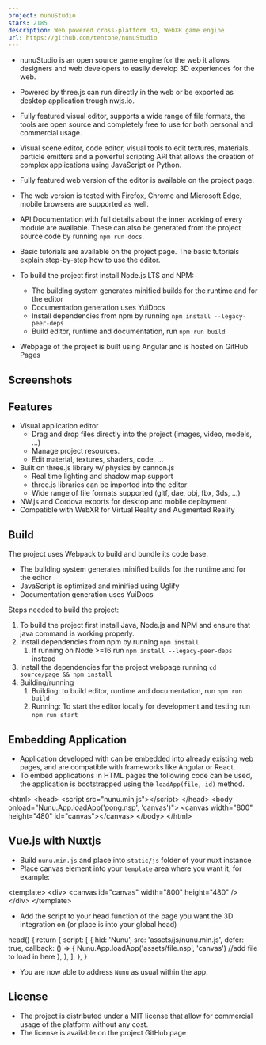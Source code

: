 ```yaml
---
project: nunuStudio
stars: 2185
description: Web powered cross-platform 3D, WebXR game engine.
url: https://github.com/tentone/nunuStudio
---
```


-   nunuStudio is an open source game engine for the web it allows designers and web developers to easily develop 3D experiences for the web.
-   Powered by three.js can run directly in the web or be exported as desktop application trough nwjs.io.
-   Fully featured visual editor, supports a wide range of file formats, the tools are open source and completely free to use for both personal and commercial usage.
-   Visual scene editor, code editor, visual tools to edit textures, materials, particle emitters and a powerful scripting API that allows the creation of complex applications using JavaScript or Python.
-   Fully featured web version of the editor is available on the project page.
-   The web version is tested with Firefox, Chrome and Microsoft Edge, mobile browsers are supported as well.

-   API Documentation with full details about the inner working of every module are available. These can also be generated from the project source code by running `npm run docs`.
-   Basic tutorials are available on the project page. The basic tutorials explain step-by-step how to use the editor.
-   To build the project first install Node.js LTS and NPM:
    -   The building system generates minified builds for the runtime and for the editor
    -   Documentation generation uses YuiDocs
    -   Install dependencies from npm by running `npm install --legacy-peer-deps`
    -   Build editor, runtime and documentation, run `npm run build`
-   Webpage of the project is built using Angular and is hosted on GitHub Pages

Screenshots
-----------

Features
--------

-   Visual application editor
    -   Drag and drop files directly into the project (images, video, models, ...)
    -   Manage project resources.
    -   Edit material, textures, shaders, code, ...
-   Built on three.js library w/ physics by cannon.js
    -   Real time lighting and shadow map support
    -   three.js libraries can be imported into the editor
    -   Wide range of file formats supported (gltf, dae, obj, fbx, 3ds, ...)
-   NW.js and Cordova exports for desktop and mobile deployment
-   Compatible with WebXR for Virtual Reality and Augmented Reality

Build
-----

The project uses Webpack to build and bundle its code base.

-   The building system generates minified builds for the runtime and for the editor
-   JavaScript is optimized and minified using Uglify
-   Documentation generation uses YuiDocs

Steps needed to build the project:

1.  To build the project first install Java, Node.js and NPM and ensure that java command is working properly.
2.  Install dependencies from npm by running `npm install`.
    1.  If running on Node >=16 run `npm install --legacy-peer-deps` instead
3.  Install the dependencies for the project webpage running `cd source/page && npm install`
4.  Building/running
    1.  Building: to build editor, runtime and documentation, run `npm run build`
    2.  Running: To start the editor locally for development and testing run `npm run start`

Embedding Application
---------------------

-   Application developed with can be embedded into already existing web pages, and are compatible with frameworks like Angular or React.
-   To embed applications in HTML pages the following code can be used, the application is bootstrapped using the `loadApp(file, id)` method.

<html\>
    <head\>
        <script src\="nunu.min.js"\></script\>
    </head\>
    <body onload\="Nunu.App.loadApp('pong.nsp', 'canvas')"\>
        <canvas width\="800" height\="480" id\="canvas"\></canvas\>
    </body\>
</html\>

Vue.js with Nuxtjs
------------------

-   Build `nunu.min.js` and place into `static/js` folder of your nuxt instance
-   Place canvas element into your `template` area where you want it, for example:

<template\>
  <div\>
    <canvas
      id\="canvas"
      width\="800"
      height\="480"
    />
</div\>
</template\>

-   Add the script to your head function of the page you want the 3D integration on (or place is into your global head)

head() {
return {
      script: \[
        {
          hid: 'Nunu',
          src: 'assets/js/nunu.min.js',
          defer: true,
          callback: () \=> {
            Nunu.App.loadApp('assets/file.nsp', 'canvas') //add file to load in here
          },
        },
      \],
    },
  }

-   You are now able to address `Nunu` as usual within the app.

License
-------

-   The project is distributed under a MIT license that allow for commercial usage of the platform without any cost.
-   The license is available on the project GitHub page
